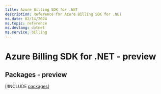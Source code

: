 ```yaml
---
title: Azure Billing SDK for .NET
description: Reference for Azure Billing SDK for .NET
ms.date: 02/14/2024
ms.topic: reference
ms.devlang: dotnet
ms.service: billing
---
```

# Azure Billing SDK for .NET - preview
## Packages - preview
[!INCLUDE [packages](billing-index.md)]
